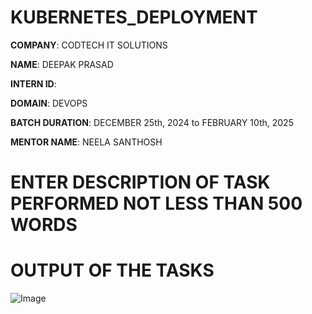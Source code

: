 # KUBERNETES_DEPLOYMENT

**COMPANY**: CODTECH IT SOLUTIONS

**NAME**: DEEPAK PRASAD

**INTERN ID**: 

**DOMAIN**: DEVOPS

**BATCH DURATION**: DECEMBER 25th, 2024 to FEBRUARY 10th, 2025

**MENTOR NAME**: NEELA SANTHOSH

# ENTER DESCRIPTION OF TASK PERFORMED NOT LESS THAN 500 WORDS

# OUTPUT OF THE TASKS

![Image](https://github.com/user-attachments/assets/bbf8fe2b-6f23-4fbb-a89f-6500bbd0985e)
